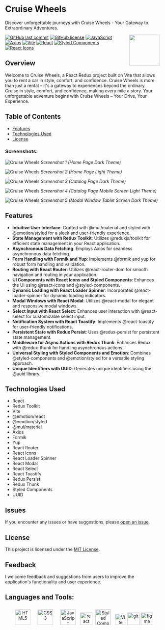 # Cruise Wheels

Discover unforgettable journeys with Cruise Wheels - Your Gateway to Extraordinary Adventures.

<img align="right" src="https://media.giphy.com/media/du3J3cXyzhj75IOgvA/giphy.gif" width="100"/>

[![GitHub last commit](https://img.shields.io/github/last-commit/RobertTopDev/rental-car)](https://github.com/RobertTopDev/rental-car/commits/main)
[![GitHub license](https://img.shields.io/github/license/RobertTopDev/rental-car)](https://github.com/RobertTopDev/rental-car/blob/main/LICENSE)
[![JavaScript](https://img.shields.io/badge/JavaScript-Latest-EAD319.svg)](https://developer.mozilla.org/en-US/docs/Web/JavaScript)
[![Axios](https://img.shields.io/badge/Axios-1.6.4-5300D8.svg)](https://github.com/axios/axios)
[![Vite](https://img.shields.io/badge/Vite-5.0.8-6868F2)](https://vitejs.dev/)
[![React](https://img.shields.io/badge/React-18.2.0-51CAEF.svg)](https://reactjs.org/)
[![Styled Components](https://img.shields.io/badge/Styled_Components-6.1.6-D664C0.svg)](https://styled-components.com/)
[![React Icons](https://img.shields.io/badge/React_Icons-4.12.0-E10051.svg)](https://react-icons.github.io/react-icons/)

## Overview

Welcome to Cruise Wheels, a React Redux project built on Vite that allows you to rent a car in style, comfort, and confidence. Cruise Wheels is more than just a rental – it's a gateway to experiences beyond the ordinary. Cruise in style, comfort, and confidence, making every mile a story. Your unforgettable adventure begins with Cruise Wheels – Your Drive, Your Experience.

## Table of Contents

- [Features](#features)
- [Technologies Used](#technologies-used)
- [License](#license)

### Screenshots:

![Cruise Wheels](/public/images/screenshots/cruise1.jpg) _Screenshot 1
(Home Page Dark Theme)_

![Cruise Wheels](/public/images/screenshots/cruise2.jpg) _Screenshot 2
(Home Page Light Theme)_

![Cruise Wheels](/public/images/screenshots/cruise3.jpg) _Screenshot 3
(Catalog Page Dark Theme)_

![Cruise Wheels](/public/images/screenshots/cruise4.jpg) _Screenshot 4
(Catalog Page Mobile Screen Light Theme)_

![Cruise Wheels](/public/images/screenshots/cruise5.jpg) _Screenshot 5
(Modal Window Tablet Screen Dark Theme)_

## Features

- **Intuitive User Interface**: Crafted with @mui/material and styled with @emotion/styled for a sleek and user-friendly experience.
- **State Management with Redux Toolkit**: Utilizes @reduxjs/toolkit for efficient state management in your React application.
- **Asynchronous Data Fetching**: Employs Axios for seamless asynchronous data fetching.
- **Form Handling with Formik and Yup**: Implements @formik and yup for robust form handling and validation.
- **Routing with React Router**: Utilizes @react-router-dom for smooth navigation and routing in your application.
- **UI Components with React Icons and Styled Components**: Enhances the UI using @react-icons and @styled-components.
- **Dynamic Loading with React Loader Spinner**: Incorporates @react-loader-spinner for dynamic loading indicators.
- **Modal Windows with React Modal**: Utilizes @react-modal for elegant and responsive modal windows.
- **Select Input with React Select**: Enhances user interaction with @react-select for customizable select input.
- **Notification System with React Toastify**: Implements @react-toastify for user-friendly notifications.
- **Persistent State with Redux Persist**: Uses @redux-persist for persistent state management.
- **Middleware for Async Actions with Redux Thunk**: Enhances Redux with @redux-thunk for handling asynchronous actions.
- **Universal Styling with Styled Components and Emotion**: Combines @styled-components and @emotion/styled for a versatile styling approach.
- **Unique Identifiers with UUID**: Generates unique identifiers using the @uuid library.

## Technologies Used

- React
- Redux Toolkit
- Vite
- @emotion/react
- @emotion/styled
- @mui/material
- Axios
- Formik
- Yup
- React Router
- React Icons
- React Loader Spinner
- React Modal
- React Select
- React Toastify
- Redux Persist
- Redux Thunk
- Styled Components
- UUID

## Issues

If you encounter any issues or have suggestions, please
[open an issue](https://github.com/RobertTopDev/rental-car/issues).

## License

This project is licensed under the [MIT License](LICENSE).

## Feedback

I welcome feedback and suggestions from users to improve the application's
functionality and user experience.

## Languages and Tools:

<div align="center">

<a href="https://en.wikipedia.org/wiki/HTML5" target="_blank"><img style="margin: 10px" src="https://profilinator.rishav.dev/skills-assets/html5-original-wordmark.svg" alt="HTML5" height="50" /></a>
<a href="https://www.w3schools.com/css/" target="_blank"><img style="margin: 10px" src="https://profilinator.rishav.dev/skills-assets/css3-original-wordmark.svg" alt="CSS3" height="50" /></a>
<a href="https://www.javascript.com/" target="_blank"><img style="margin: 10px" src="https://profilinator.rishav.dev/skills-assets/javascript-original.svg" alt="JavaScript" height="50" /></a>
<a href="https://reactjs.org/" target="_blank" rel="noreferrer"> <img src="https://raw.githubusercontent.com/devicons/devicon/master/icons/react/react-original-wordmark.svg" alt="react" width="40" height="40"/></a><a href="https://styled-components.com/" target="_blank"><img style="margin: 10px" src="https://profilinator.rishav.dev/skills-assets/styled-components.png" alt="Styled Components" height="50" /></a>
<a href="https://vitejs.dev/" target="_blank" rel="noreferrer"><img src="https://raw.githubusercontent.com/danielcranney/readme-generator/main/public/icons/skills/vite-colored.svg" width="36" height="36" alt="Vite" /></a>
<a href="https://git-scm.com/" target="_blank" rel="noreferrer">
<img src="https://www.vectorlogo.zone/logos/git-scm/git-scm-icon.svg" alt="git" width="40" height="40"/></a>
<a href="https://www.figma.com/" target="_blank" rel="noreferrer"><img src="https://www.vectorlogo.zone/logos/figma/figma-icon.svg" alt="figma" width="40" height="40"/></a>

</div>
